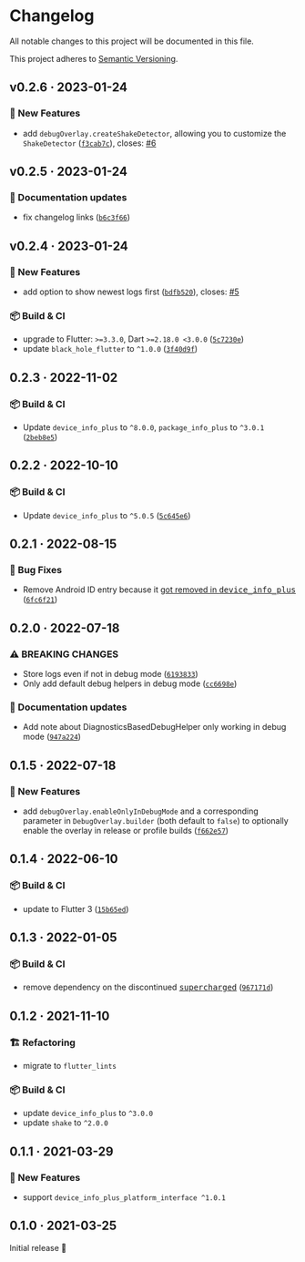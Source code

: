 # Changelog

All notable changes to this project will be documented in this file.

This project adheres to [Semantic Versioning](https://semver.org/spec/v2.0.0.html).

<!-- Template:
## NEW · 2023-xx-xx

### ⚠️ BREAKING CHANGES
### 🎉 New Features
### ⚡ Changes
### 🐛 Bug Fixes
### 📜 Documentation updates
### 🏗️ Refactoring
### 📦 Build & CI
-->

## v0.2.6 · 2023-01-24

### 🎉 New Features
* add `debugOverlay.createShakeDetector`, allowing you to customize the `ShakeDetector` ([`f3cab7c`](https://github.com/JonasWanke/debug_overlay/commit/f3cab7c5a20bb7dea8c9e17260863cc5c1877b80)), closes: [#6](https://github.com/JonasWanke/debug_overlay/issues/6)

## v0.2.5 · 2023-01-24

### 📜 Documentation updates
* fix changelog links ([`b6c3f66`](https://github.com/JonasWanke/debug_overlay/commit/b6c3f66c7dcf678e9c1ef39744601b78c6037e20))

## v0.2.4 · 2023-01-24

### 🎉 New Features
* add option to show newest logs first ([`bdfb520`](https://github.com/JonasWanke/debug_overlay/commit/bdfb52020088c504cf4e6684f32809eb6be51005)), closes: [#5](https://github.com/JonasWanke/debug_overlay/issues/5)

### 📦 Build & CI
* upgrade to Flutter: `>=3.3.0`, Dart `>=2.18.0 <3.0.0` ([`5c7230e`](https://github.com/JonasWanke/debug_overlay/commit/5c7230e8c328678ef8679002c62d9c09c8a466ac))
* update `black_hole_flutter` to `^1.0.0` ([`3f40d9f`](https://github.com/JonasWanke/debug_overlay/commit/3f40d9f75a75a5f9c3ee70fceb13d0e48cd643fd))

## 0.2.3 · 2022-11-02

### 📦 Build & CI
* Update `device_info_plus` to `^8.0.0`, `package_info_plus` to `^3.0.1` ([`2beb8e5`](https://github.com/JonasWanke/debug_overlay/commit/2beb8e50eddaf73c950d17ebb2292fe77167d662))

## 0.2.2 · 2022-10-10

### 📦 Build & CI
* Update `device_info_plus` to `^5.0.5` ([`5c645e6`](https://github.com/JonasWanke/debug_overlay/commit/5c645e63131125ff6740b8546f3f3157d974dbf2))

## 0.2.1 · 2022-08-15

### 🐛 Bug Fixes
* Remove Android ID entry because it [got removed in <kbd>device_info_plus</kbd>](https://pub.dev/packages/device_info_plus/changelog#400) ([`6fc6f21`](https://github.com/JonasWanke/debug_overlay/commit/6fc6f217af77fa4e7d9cbb3d4415529cb8d9801a))

## 0.2.0 · 2022-07-18

### ⚠️ BREAKING CHANGES
* Store logs even if not in debug mode ([`6193833`](https://github.com/JonasWanke/debug_overlay/commit/619383304f15d4771bf2518ff301bca2f925639a))
* Only add default debug helpers in debug mode ([`cc6698e`](https://github.com/JonasWanke/debug_overlay/commit/cc6698e23e290d99a4384fcd8d5eee89a0772e37))

### 📜 Documentation updates
* Add note about DiagnosticsBasedDebugHelper only working in debug mode ([`947a224`](https://github.com/JonasWanke/debug_overlay/commit/947a22477888b79bc0dcd17a572ea3efceaa9fa1))

## 0.1.5 · 2022-07-18

### 🎉 New Features
* add `debugOverlay.enableOnlyInDebugMode` and a corresponding parameter in `DebugOverlay.builder` (both default to `false`) to optionally enable the overlay in release or profile builds ([`f662e57`](https://github.com/JonasWanke/debug_overlay/commit/f662e57289537e002598cbe9872ce6ee3c27b685))

## 0.1.4 · 2022-06-10

### 📦 Build & CI
* update to Flutter 3 ([`15b65ed`](https://github.com/JonasWanke/debug_overlay/commit/15b65edc43ece0850b5c52ba6ef21d5e63086522))

## 0.1.3 · 2022-01-05

### 📦 Build & CI
* remove dependency on the discontinued [<kbd>supercharged</kbd>](https://pub.dev/packages/supercharged) ([`967171d`](https://github.com/JonasWanke/debug_overlay/commit/967171d77d86ec871c380532c94737326430fcc5))

## 0.1.2 · 2021-11-10

### 🏗️ Refactoring
* migrate to `flutter_lints`

### 📦 Build & CI
* update `device_info_plus` to `^3.0.0`
* update `shake` to `^2.0.0`

## 0.1.1 · 2021-03-29

### 🎉 New Features
* support `device_info_plus_platform_interface ^1.0.1`

## 0.1.0 · 2021-03-25

Initial release 🎉
